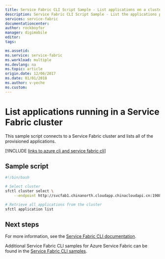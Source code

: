 ```yaml
---
title: Service Fabric CLI Script Sample - List applications on a cluster
description: Service Fabric CLI Script Sample - List the applications provisioned on a Service Fabric cluster.
services: service-fabric
documentationcenter: 
author: rockboyfor
manager: digimobile
editor: 
tags: 

ms.assetid: 
ms.service: service-fabric
ms.workload: multiple
ms.devlang: na
ms.topic: article
origin.date: 12/06/2017
ms.date: 01/01/2018
ms.author: v-yeche
ms.custom: 
---
```


# List applications running in a Service Fabric cluster

This sample script connects to a Service Fabric cluster and lists all of the provisioned applications.

[!INCLUDE [links to azure cli and service fabric cli](../../../includes/service-fabric-sfctl.md)]

## Sample script

```sh
#!/bin/bash

# Select cluster
sfctl cluster select \
    --endpoint http://svcfab1.chinanorth.cloudapp.chinacloudapi.cn:19080

# Retrieve all applications from the cluster
sfctl application list
```

## Next steps

For more information, see the [Service Fabric CLI documentation](../service-fabric-cli.md).

Additional Service Fabric CLI samples for Azure Service Fabric can be found in the [Service Fabric CLI samples](../samples-cli.md).
<!--Update_Description: update meta properties, wording update -->